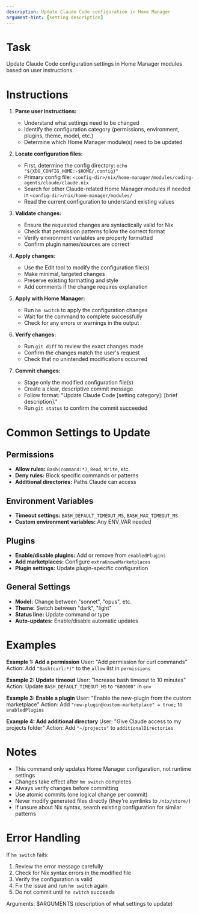 ```yaml
---
description: Update Claude Code configuration in Home Manager
argument-hint: [setting description]
---
```


# Task

Update Claude Code configuration settings in Home Manager modules based on user instructions.

# Instructions

1. **Parse user instructions:**
   - Understand what settings need to be changed
   - Identify the configuration category (permissions, environment, plugins, theme, model, etc.)
   - Determine which Home Manager module(s) need to be updated

2. **Locate configuration files:**
   - First, determine the config directory: `echo "${XDG_CONFIG_HOME:-$HOME/.config}"`
   - Primary config file: `<config-dir>/nix/home-manager/modules/coding-agents/claude/claude.nix`
   - Search for other Claude-related Home Manager modules if needed in `<config-dir>/nix/home-manager/modules/`
   - Read the current configuration to understand existing values

3. **Validate changes:**
   - Ensure the requested changes are syntactically valid for Nix
   - Check that permission patterns follow the correct format
   - Verify environment variables are properly formatted
   - Confirm plugin names/sources are correct

4. **Apply changes:**
   - Use the Edit tool to modify the configuration file(s)
   - Make minimal, targeted changes
   - Preserve existing formatting and style
   - Add comments if the change requires explanation

5. **Apply with Home Manager:**
   - Run `hm switch` to apply the configuration changes
   - Wait for the command to complete successfully
   - Check for any errors or warnings in the output

6. **Verify changes:**
   - Run `git diff` to review the exact changes made
   - Confirm the changes match the user's request
   - Check that no unintended modifications occurred

7. **Commit changes:**
   - Stage only the modified configuration file(s)
   - Create a clear, descriptive commit message
   - Follow format: "Update Claude Code [setting category]: [brief description]."
   - Run `git status` to confirm the commit succeeded

# Common Settings to Update

## Permissions
- **Allow rules:** `Bash(command:*)`, `Read`, `Write`, etc.
- **Deny rules:** Block specific commands or patterns
- **Additional directories:** Paths Claude can access

## Environment Variables
- **Timeout settings:** `BASH_DEFAULT_TIMEOUT_MS`, `BASH_MAX_TIMEOUT_MS`
- **Custom environment variables:** Any ENV_VAR needed

## Plugins
- **Enable/disable plugins:** Add or remove from `enabledPlugins`
- **Add marketplaces:** Configure `extraKnownMarketplaces`
- **Plugin settings:** Update plugin-specific configuration

## General Settings
- **Model:** Change between "sonnet", "opus", etc.
- **Theme:** Switch between "dark", "light"
- **Status line:** Update command or type
- **Auto-updates:** Enable/disable automatic updates

# Examples

**Example 1: Add a permission**
User: "Add permission for curl commands"
Action: Add `"Bash(curl:*)"` to the `allow` list in `permissions`

**Example 2: Update timeout**
User: "Increase bash timeout to 10 minutes"
Action: Update `BASH_DEFAULT_TIMEOUT_MS` to `"600000"` in `env`

**Example 3: Enable a plugin**
User: "Enable the new-plugin from the custom marketplace"
Action: Add `"new-plugin@custom-marketplace" = true;` to `enabledPlugins`

**Example 4: Add additional directory**
User: "Give Claude access to my projects folder"
Action: Add `"~/projects"` to `additionalDirectories`

# Notes

- This command only updates Home Manager configuration, not runtime settings
- Changes take effect after `hm switch` completes
- Always verify changes before committing
- Use atomic commits (one logical change per commit)
- Never modify generated files directly (they're symlinks to `/nix/store/`)
- If unsure about Nix syntax, search existing configuration for similar patterns

# Error Handling

If `hm switch` fails:
1. Review the error message carefully
2. Check for Nix syntax errors in the modified file
3. Verify the configuration is valid
4. Fix the issue and run `hm switch` again
5. Do not commit until `hm switch` succeeds

Arguments: $ARGUMENTS (description of what settings to update)
